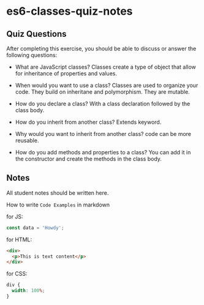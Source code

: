 # es6-classes-quiz-notes

## Quiz Questions

After completing this exercise, you should be able to discuss or answer the following questions:

- What are JavaScript classes?
  Classes create a type of object that allow for inheritance of properties and values.

- When would you want to use a class?
  Classes are used to organize your code. They build on inheritane and polymorphism. They are mutable.

- How do you declare a class?
  With a class declaration followed by the class body.

- How do you inherit from another class?
  Extends keyword.

- Why would you want to inherit from another class?
  code can be more reusable.

- How do you add methods and properties to a class?
  You can add it in the constructor and create the methods in the class body.

## Notes

All student notes should be written here.

How to write `Code Examples` in markdown

for JS:

```javascript
const data = 'Howdy';
```

for HTML:

```html
<div>
  <p>This is text content</p>
</div>
```

for CSS:

```css
div {
  width: 100%;
}
```
